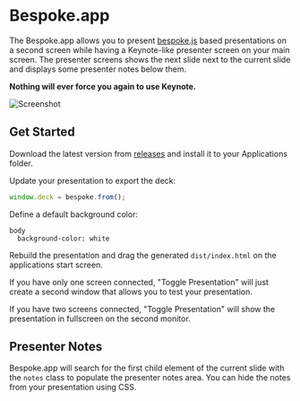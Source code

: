 # Bespoke.app

The Bespoke.app allows you to present [bespoke.js](https://github.com/bespokejs/bespoke) based presentations on a second screen while having a Keynote-like presenter screen on your main screen. The presenter screens shows the next slide next to the current slide and displays some presenter notes below them.

**Nothing will ever force you again to use Keynote.**

![Screenshot](http://joel-github-static.s3.amazonaws.com/bespoke-app/screenshot.png)

## Get Started

Download the latest version from [releases](https://github.com/256dpi/bespoke-app/releases) and install it to your Applications folder.

Update your presentation to export the deck:

```js
window.deck = bespoke.from();
```

Define a default background color:

```stylus
body
  background-color: white
```

Rebuild the presentation and drag the generated `dist/index.html` on the applications start screen.

If you have only one screen connected, "Toggle Presentation" will just create a second window that allows you to test your presentation.

If you have two screens connected, "Toggle Presentation" will show the presentation in fullscreen on the second monitor.

## Presenter Notes

Bespoke.app will search for the first child element of the current slide with the `notes` class to populate the presenter notes area. You can hide the notes from your presentation using CSS.
